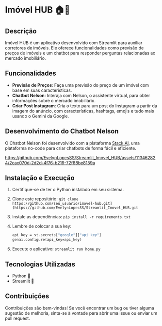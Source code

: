 # Imóvel HUB 🏠💬

## Descrição
Imóvel HUB é um aplicativo desenvolvido com Streamlit para auxiliar corretores de imóveis. Ele oferece funcionalidades como previsão de preços de imóveis e um chatbot para responder perguntas relacionadas ao mercado imobiliário.

## Funcionalidades
- **Previsão de Preços**: Faça uma previsão do preço de um imóvel com base em suas características.
- **Chatbot Nelson**: Interaja com Nelson, o assistente virtual, para obter informações sobre o mercado imobiliário.
- **Criar Post Instagram**: Cria o texto para um post do Instagram a partir da imagem do anúncio, com características, hashtags, emojis e tudo mais usando o Gemini da Google.
  
## Desenvolvimento do Chatbot Nelson
O Chatbot Nelson foi desenvolvido com a plataforma [Stack AI](https://www.stack-ai.com), uma plataforma no-code para criar chatbots de forma fácil e eficiente.



https://github.com/EvelynLopesSS/Streamlit_Imovel_HUB/assets/113462824/2cac070d-2d2d-4f76-b219-72f88be8159a



## Instalação e Execução
1. Certifique-se de ter o Python instalado em seu sistema.
2. Clone este repositório: `git clone https://github.com/seu_usuario/imovel-hub.git](https://github.com/EvelynLopesSS/Streamlit_Imovel_HUB.git`
3. Instale as dependências: `pip install -r requirements.txt`
4. Lembre de colocar a sua key:
   
   ```cmd
   api_key = st.secrets["google"]["api_key"]
   genai.configure(api_key=api_key)
5. Execute o aplicativo: `streamlit run home.py`

## Tecnologias Utilizadas
- Python 🐍
- Streamlit 🚀

## Contribuições
Contribuições são bem-vindas! Se você encontrar um bug ou tiver alguma sugestão de melhoria, sinta-se à vontade para abrir uma issue ou enviar um pull request.
